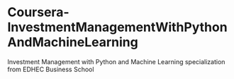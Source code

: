 # Coursera-InvestmentManagementWithPythonAndMachineLearning
Investment Management with Python and Machine Learning specialization from EDHEC Business School
